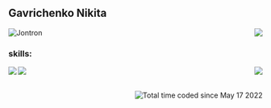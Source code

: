 ## Gavrichenko Nikita

<img align="right" src="https://github-readme-stats.vercel.app/api?username=Hikkrir&count_private=true&show_icons=true&theme=tokyonight&hide_border=true"/>

![Jontron](https://user-images.githubusercontent.com/105012415/174044510-a6b78368-b102-4f35-b2f4-91a395bbf582.gif)

### skills:
<img align="left" src="https://img.shields.io/badge/Python-14354C?style=for-the-badge&logo=python&logoColor=white"/>
<img align="left" src="https://img.shields.io/badge/SQLite-07405E?style=for-the-badge&logo=sqlite&logoColor=white"/>
<img align="right" src="https://www.codewars.com/users/Hikkrir/badges/large"/>
     
<br>
<br>

<a href="https://wakatime.com/@e2f95d4c-312d-4c85-8dbd-270d0478a52b"><img align="right" img src="https://wakatime.com/badge/user/e2f95d4c-312d-4c85-8dbd-270d0478a52b.svg" alt="Total time coded since May 17 2022" /></a>
